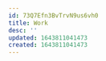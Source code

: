 ```yaml
---
id: 73Q7Efn3BvTrvN9us6vh0
title: Work
desc: ''
updated: 1643811041473
created: 1643811041473
---
```



